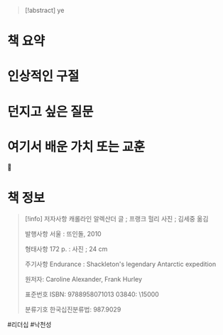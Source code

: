 > [!abstract]
> ye



# 책 요약

# 인상적인 구절

# 던지고 싶은 질문

# 여기서 배운 가치 또는 교훈

# 책 정보
> [!info] 
> 저자사항	캐롤라인 알렉산더 글 ; 프랭크 헐리 사진 ; 김세중 옮김
> 
> 발행사항	서울 : 뜨인돌, 2010
> 
> 형태사항	172 p. : 사진 ; 24 cm
> 
> 주기사항	Endurance : Shackleton's legendary Antarctic expedition
> 
> 원저자: Caroline Alexander, Frank Hurley
> 
> 표준번호	ISBN: 9788958071013 03840: \15000
> 
> 분류기호	한국십진분류법: 987.9029

#리더십 #낙천성 